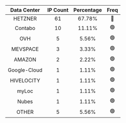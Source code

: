 | Data Center | IP Count | Percentage | Freq |
|:------------:|:--------:|:-----------:|:-----:|
| HETZNER | 61 | 67.78% | 🔴 |
| Contabo | 10 | 11.11% | 🟢 |
| OVH | 5 | 5.56% | 🟢 |
| MEVSPACE | 3 | 3.33% | 🟢 |
| AMAZON | 2 | 2.22% | 🟢 |
| Google-Cloud | 1 | 1.11% | 🟢 |
| HIVELOCITY | 1 | 1.11% | 🟢 |
| myLoc | 1 | 1.11% | 🟢 |
| Nubes | 1 | 1.11% | 🟢 |
| OTHER | 5 | 5.56% | 🟢 |